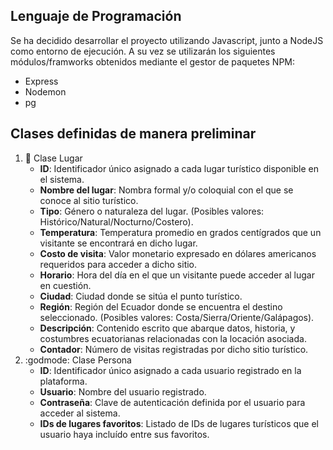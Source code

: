 ## Lenguaje de Programación
Se ha decidido desarrollar el proyecto utilizando Javascript, junto a NodeJS como entorno de ejecución. A su vez se utilizarán los siguientes módulos/framworks obtenidos mediante el gestor de paquetes NPM:
* Express
* Nodemon
* pg

## Clases definidas de manera preliminar
1. :round_pushpin: Clase Lugar
    * **ID**: Identificador único asignado a cada lugar turístico disponible en el sistema.
    * **Nombre del lugar**: Nombra formal y/o coloquial con el que se conoce al sitio turístico.
    * **Tipo**: Género o naturaleza del lugar. (Posibles valores: Histórico/Natural/Nocturno/Costero).
    * **Temperatura**: Temperatura promedio en grados centígrados que un visitante se encontrará en dicho lugar.
    * **Costo de visita**: Valor monetario expresado en dólares americanos requeridos para acceder a dicho sitio.
    * **Horario**: Hora del día en el que un visitante puede acceder al lugar en cuestión.
    * **Ciudad**: Ciudad donde se sitúa el punto turístico.
    * **Región**: Región del Ecuador donde se encuentra el destino seleccionado. (Posibles valores: Costa/Sierra/Oriente/Galápagos).
    * **Descripción**: Contenido escrito que abarque datos, historia, y costumbres ecuatorianas relacionadas con la locación asociada.
    * **Contador**: Número de visitas registradas por dicho sitio turístico.
3. :godmode: Clase Persona
    * **ID**: Identificador único asignado a cada usuario registrado en la plataforma.
    * **Usuario**: Nombre del usuario registrado.
    * **Contraseña**: Clave de autenticación definida por el usuario para acceder al sistema.
    * **IDs de lugares favoritos**: Listado de IDs de lugares turísticos que el usuario haya incluído entre sus favoritos.
